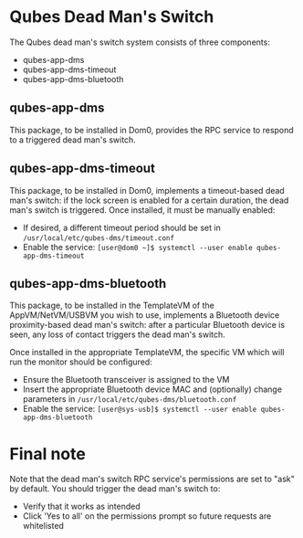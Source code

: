 Qubes Dead Man's Switch
====
The Qubes dead man's switch system consists of three components:
- qubes-app-dms
- qubes-app-dms-timeout
- qubes-app-dms-bluetooth

qubes-app-dms
----
This package, to be installed in Dom0, provides the RPC service to respond to a triggered dead man's switch.

qubes-app-dms-timeout
----
This package, to be installed in Dom0, implements a timeout-based dead man's switch: if the lock screen is enabled for a certain duration, the dead man's switch is triggered.  Once installed, it must be manually enabled:
- If desired, a different timeout period should be set in `/usr/local/etc/qubes-dms/timeout.conf`
- Enable the service: `[user@dom0 ~]$ systemctl --user enable qubes-app-dms-timeout` 

qubes-app-dms-bluetooth
----
This package, to be installed in the TemplateVM of the AppVM/NetVM/USBVM you wish to use, implements a Bluetooth device proximity-based dead man's switch: after a particular Bluetooth device is seen, any loss of contact triggers the dead man's switch.

Once installed in the appropriate TemplateVM, the specific VM which will run the monitor should be configured:
- Ensure the Bluetooth transceiver is assigned to the VM
- Insert the appropriate Bluetooth device MAC and (optionally) change parameters in `/usr/local/etc/qubes-dms/bluetooth.conf`
- Enable the service: `[user@sys-usb]$ systemctl --user enable qubes-app-dms-bluetooth`


Final note
====
Note that the dead man's switch RPC service's permissions are set to "ask" by default.  You should trigger the dead man's switch to:
- Verify that it works as intended
- Click 'Yes to all' on the permissions prompt so future requests are whitelisted
